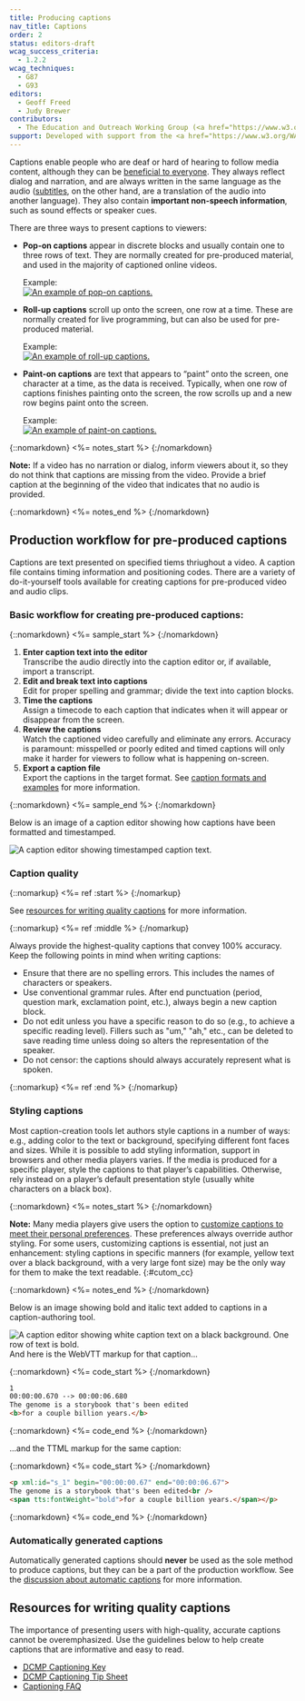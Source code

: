 ```yaml
---
title: Producing captions
nav_title: Captions
order: 2
status: editors-draft
wcag_success_criteria:
  - 1.2.2
wcag_techniques:
  - G87
  - G93
editors:
  - Geoff Freed
  - Judy Brewer
contributors:
  - The Education and Outreach Working Group (<a href="https://www.w3.org/WAI/EO/">EOWG</a>)
support: Developed with support from the <a href="https://www.w3.org/WAI/WCAGTA/">U.S. Access Board, WCAG TA Project</a>
---
```


Captions enable people who are deaf or hard of hearing to follow media content, although they can be [beneficial to everyone](index.html#cc+ad_purpose). They always reflect dialog and narration, and are always written in the same language as the audio ([subtitles](subtitles.html), on the other hand, are a translation of the audio into another language). They also contain **important non-speech information**, such as sound effects or speaker cues.

There are three ways to present captions to viewers:

-   **Pop-on captions** appear in discrete blocks and usually
    contain one to three rows of text. They are normally created for
    pre-produced material, and used in the majority of captioned
    online videos.

    Example:<br>
    [![An example of pop-on captions.](cc_perspectives.png)](https://www.w3.org/WAI/perspectives/captions.html)
-   **Roll-up captions** scroll up onto the
    screen, one row at a time. These are normally created for live programming, but can
    also be used for pre-produced material.

    Example:<br>
    [![An example of roll-up captions.](roll-up.png)](http://ncamftp.wgbh.org/sp/wai/roll-up_cc.mp4)
-   **Paint-on captions** are text that appears to “paint” onto the screen, one character at a time, as the data is received. Typically, when one row of captions finishes painting onto the screen, the row scrolls up and a new row begins paint onto the screen.

    Example:<br>
    [![An example of paint-on captions.](paint-on.png)](http://ncamftp.wgbh.org/sp/wai/paint-on_cc.mp4)

{::nomarkdown}
<%= notes_start %>
{:/nomarkdown}

**Note:** If a video has no narration or dialog, inform viewers about it, so they do not think that captions are
missing from the video. Provide a brief
caption at the beginning of the video that indicates that no
audio is provided.

{::nomarkdown}
<%= notes_end %>
{:/nomarkdown}

## Production workflow for pre-produced captions

Captions are text presented on specified tiems thriughout a video.
A caption file contains timing information and positioning codes. There are
a variety of do-it-yourself tools available for creating captions for
pre-produced video and audio clips.

### Basic workflow for creating pre-produced captions:

{::nomarkdown}
<%= sample_start %>
{:/nomarkdown}

1.  **Enter caption text into the editor**<br>
    Transcribe the audio directly into the caption editor or, if
    available, import a transcript.
2.  **Edit and break text into captions**<br>
    Edit for proper spelling and grammar; divide the text into caption
    blocks.
3.  **Time the captions**<br>
    Assign a timecode to each caption that indicates when it will appear
    or disappear from the screen.
4.  **Review the captions**<br>
    Watch the captioned video carefully and eliminate any errors.
    Accuracy is paramount: misspelled or poorly edited and timed
    captions will only make it harder for viewers to follow what is
    happening on-screen.
5.  **Export a caption file**<br>
    Export the captions in the target format. See [caption formats and
    examples](formats.html) for more information.

{::nomarkdown}
<%= sample_end %>
{:/nomarkdown}


Below is an image of a caption editor showing how captions have been
formatted and timestamped.

![A caption editor showing timestamped caption text.](timecodes.png)

### Caption quality

{::nomarkup}
<%= ref :start %>
{:/nomarkup}

See [resources for writing quality captions](#resources-for-writing-quality-captions) for more
information.

{::nomarkup}
<%= ref :middle %>
{:/nomarkup}

Always provide the highest-quality captions that convey 100% accuracy.
Keep the following points in mind when writing
captions:

-   Ensure that there are no spelling errors. This includes the names of
    characters or speakers.
-   Use conventional grammar rules. After end punctuation (period,
    question mark, exclamation point, etc.), always begin a new caption block.
-   Do not edit unless you have a specific reason to do so (e.g., to
    achieve a specific reading level). Fillers such as "um," "ah," etc.,
    can be deleted to save reading time unless doing so alters the
    representation of the speaker.
-   Do not censor: the captions should always accurately represent what
    is spoken.

{::nomarkup}
<%= ref :end %>
{:/nomarkup}

### Styling captions

Most caption-creation tools let authors style captions in a number of ways: e.g., adding color to the text or background, specifying different font faces and sizes. While it is possible to add styling information, support in browsers and other media players varies. If the media is produced for a specific player, style the captions to that player’s capabilities.  Otherwise, rely instead on a player’s default presentation style (usually white characters on a black box).

{::nomarkdown}
<%= notes_start %>
{:/nomarkdown}

**Note:** Many media players give users the option to [customize captions to meet their personal preferences](playing.html#user-customization-of-captions). These preferences always override author styling. For some users, customizing captions is essential, not just an enhancement: styling captions in specific manners (for example, yellow text over a black background, with a very large font size) may be the only way for them to make the text readable.
{:#cutom_cc}

{::nomarkdown}
<%= notes_end %>
{:/nomarkdown}

Below is an image showing bold and italic text added to captions in a
caption-authoring tool.

![A caption editor showing white caption text on a black background. One
row of text is bold.](text_bold.png)
And here is the WebVTT markup for that caption...

{::nomarkdown}
<%= code_start %>
{:/nomarkdown}

~~~html
1
00:00:00.670 --> 00:00:06.680
The genome is a storybook that's been edited
<b>for a couple billion years.</b>
~~~

{::nomarkdown}
<%= code_end %>
{:/nomarkdown}

...and the TTML markup for the same caption:

{::nomarkdown}
<%= code_start %>
{:/nomarkdown}

~~~html
<p xml:id="s_1" begin="00:00:00.67" end="00:00:06.67">
The genome is a storybook that's been edited<br />
<span tts:fontWeight="bold">for a couple billion years.</span></p>
~~~

{::nomarkdown}
<%= code_end %>
{:/nomarkdown}

### Automatically generated captions

Automatically generated captions should **never** be used as the sole
method to produce captions, but they can be a part of the production
workflow. See the [discussion about automatic captions](automatically-generated-captions.html) for
more information.

## Resources for writing quality captions

The importance of presenting users with high-quality, accurate captions
cannot be overemphasized. Use the guidelines below to help create
captions that are informative and easy to read.

-   [<abbr title="Described and Captioned Media Program">DCMP</abbr> Captioning
    Key](http://www.captioningkey.org/quality_captioning.html)
-   [<abbr title="Described and Captioned Media Program">DCMP</abbr> Captioning Tip Sheet](https://www.dcmp.org/ai/225/)
-   [Captioning
    FAQ](http://main.wgbh.org/wgbh/pages/mag/services/captioning/faq/sugg-styles-conv-faq.html)
